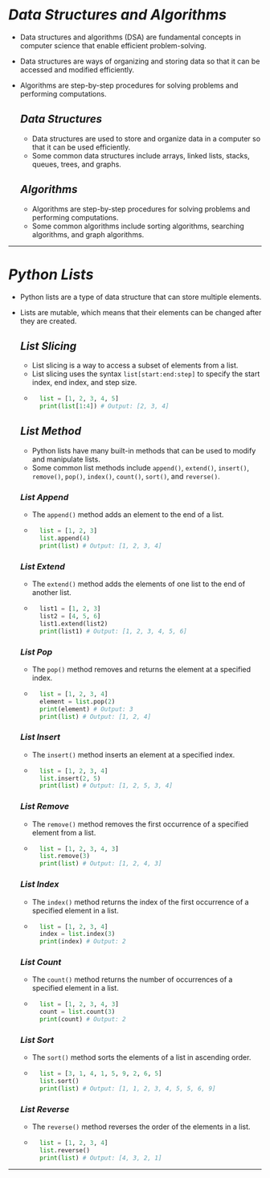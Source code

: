# *Data Structures and Algorithms*

- Data structures and algorithms (DSA) are fundamental concepts in computer science that enable efficient problem-solving. 
- Data structures are ways of organizing and storing data so that it can be accessed and modified efficiently. 
- Algorithms are step-by-step procedures for solving problems and performing computations.

    ## *Data Structures*
    - Data structures are used to store and organize data in a computer so that it can be used efficiently.
    - Some common data structures include arrays, linked lists, stacks, queues, trees, and graphs.

    ## *Algorithms*
    - Algorithms are step-by-step procedures for solving problems and performing computations.
    - Some common algorithms include sorting algorithms, searching algorithms, and graph algorithms.
***

# *Python Lists*
- Python lists are a type of data structure that can store multiple elements.
- Lists are mutable, which means that their elements can be changed after they are created.

    ## *List Slicing*
    - List slicing is a way to access a subset of elements from a list.
    - List slicing uses the syntax `list[start:end:step]` to specify the start index, end index, and step size.
    - ```python
        list = [1, 2, 3, 4, 5]
        print(list[1:4]) # Output: [2, 3, 4]
      ```

    ## *List Method*
    - Python lists have many built-in methods that can be used to modify and manipulate lists.
    - Some common list methods include `append()`, `extend()`, `insert()`, `remove()`, `pop()`, `index()`, `count()`, `sort()`, and `reverse()`.

    ### *List Append*
    - The `append()` method adds an element to the end of a list.
    - ```python
        list = [1, 2, 3]
        list.append(4)
        print(list) # Output: [1, 2, 3, 4]
      ```
    
    ### *List Extend*
    - The `extend()` method adds the elements of one list to the end of another list.
    - ```python
        list1 = [1, 2, 3]
        list2 = [4, 5, 6]
        list1.extend(list2)
        print(list1) # Output: [1, 2, 3, 4, 5, 6]
      ```
    
    ### *List Pop*
    - The `pop()` method removes and returns the element at a specified index.
    - ```python
        list = [1, 2, 3, 4]
        element = list.pop(2)
        print(element) # Output: 3
        print(list) # Output: [1, 2, 4]
      ```
    
    ### *List Insert*
    - The `insert()` method inserts an element at a specified index.
    - ```python
        list = [1, 2, 3, 4]
        list.insert(2, 5)
        print(list) # Output: [1, 2, 5, 3, 4]
      ```
    
    ### *List Remove*
    - The `remove()` method removes the first occurrence of a specified element from a list.
    - ```python
        list = [1, 2, 3, 4, 3]
        list.remove(3)
        print(list) # Output: [1, 2, 4, 3]
      ```
    
    ### *List Index*
    - The `index()` method returns the index of the first occurrence of a specified element in a list.
    - ```python
        list = [1, 2, 3, 4]
        index = list.index(3)
        print(index) # Output: 2
      ```

    ### *List Count*
    - The `count()` method returns the number of occurrences of a specified element in a list.
    - ```python
        list = [1, 2, 3, 4, 3]
        count = list.count(3)
        print(count) # Output: 2
      ```
    
    ### *List Sort*
    - The `sort()` method sorts the elements of a list in ascending order.
    - ```python
        list = [3, 1, 4, 1, 5, 9, 2, 6, 5]
        list.sort()
        print(list) # Output: [1, 1, 2, 3, 4, 5, 5, 6, 9]
      ```
    
    ### *List Reverse*
    - The `reverse()` method reverses the order of the elements in a list.
    - ```python
        list = [1, 2, 3, 4]
        list.reverse()
        print(list) # Output: [4, 3, 2, 1]
      ```
***

